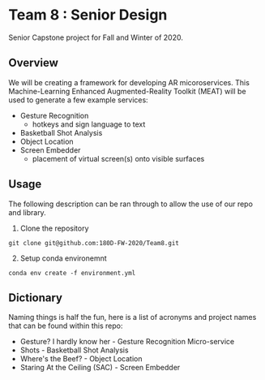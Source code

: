 # Team 8 : Senior Design

Senior Capstone project for Fall and Winter of 2020. 

## Overview

We will be creating a framework for developing AR micoroservices. This Machine-Learning Enhanced Augmented-Reality Toolkit (MEAT) will be used to generate a few example services:

-  Gesture Recognition
    - hotkeys and sign language to text
- Basketball Shot Analysis
- Object Location
- Screen Embedder
    - placement of virtual screen(s) onto visible surfaces

## Usage

The following description can be ran through to allow the use of our repo and library.

1. Clone the repository

```
git clone git@github.com:180D-FW-2020/Team8.git
```

2. Setup conda environemnt
```
conda env create -f environment.yml
```

## Dictionary
Naming things is half the fun, here is a list of acronyms and project names that can be found within this repo:

- Gesture? I hardly know her - Gesture Recognition Micro-service
- Shots - Basketball Shot Analysis
- Where's the Beef? - Object Location
- Staring At the Ceiling (SAC) - Screen Embedder
